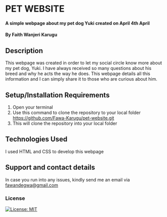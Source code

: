 # PET WEBSITE
#### A simple webpage about my pet dog Yuki created on April 4th April
#### By **Faith Wanjeri Karugu**
## Description
This webpage was created in order to let my social circle know more about my pet dog, Yuki. I have always received so many questions about his breed and why he acts the way he does. This webpage details all this information and I can simply share it to those who are curious about him.
## Setup/Installation Requirements
1. Open your terminal
2. Use this command to clone the repository to your local folder https://github.com/Fawa-Karugu/pet-website.git
3. This will clone the repository into your local folder
## Technologies Used
I used HTML and CSS to develop this webpage
## Support and contact details
In case you run into any issues, kindly send me an email via fawandegwa@gmail.com
### License
[![License: MIT](https://img.shields.io/badge/License-MIT-yellow.svg)](/LICENSE)
